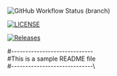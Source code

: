 ![GitHub Workflow Status (branch)](https://img.shields.io/github/actions/workflow/status/callum-sim/SEMCOURSEWORK/main.yml?branch=master)

[![LICENSE](https://img.shields.io/github/license/callum-sim/SEMCOURSEWORK.svg?style=flat-square)](https://github.com/callum-sim/SEMCOURSEWORK/blob/master/LICENSE)

[![Releases](https://img.shields.io/github/release/callum-sim/sem/all.svg?style=flat-square)](https://github.com/<github-username>/sem/releases)

#-----------------------------\
#This is a sample README file   
#-----------------------------\ 

